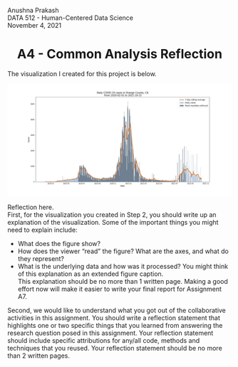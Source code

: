 Anushna Prakash  
DATA 512 - Human-Centered Data Science  
November 4, 2021  
# <center> A4 - Common Analysis Reflection </center>

The visualization I created for this project is below.

![Orange County, CA Case counts](../results/orange-county_CA_daily-cases.jpg)

Reflection here.  
First, for the visualization you created in Step 2, you should write up an explanation of the visualization. Some of the important things you might need to explain include:  
- What does the figure show?
- How does the viewer “read” the figure? What are the axes, and what do they represent?  
- What is the underlying data and how was it processed? You might think of this explanation as an extended figure caption.  
This explanation should be no more than 1 written page. Making a good effort now will make it easier to write your final report for Assignment A7.  

Second, we would like to understand what you got out of the collaborative activities in this assignment. You should write a reflection statement that highlights one or two specific things that you learned from answering the research question posed in this assignment. Your reflection statement should include specific attributions for any/all code, methods and techniques that you reused. Your reflection statement should be no more than 2 written pages.  